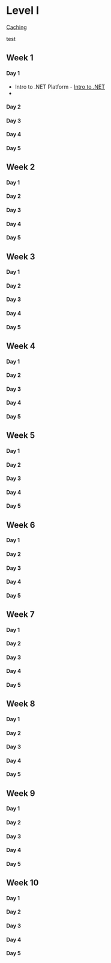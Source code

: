 # Level I



[Caching](http://localhost:5000/o/cncGNMEslMUW34fhoxqJ/s/uixp1G9Uk5mnlkQWdzHt/ "mention")





test



## Week 1&#x20;

#### Day 1

* Intro to .NET Platform - [Intro to .NET](http://localhost:5000/o/cncGNMEslMUW34fhoxqJ/s/FJcmrqDwKjqKEVudQzXM/ "mention")
*

#### Day 2

#### Day 3

#### Day 4

#### Day 5



## Week 2

#### Day 1

#### Day 2

#### Day 3

#### Day 4

#### Day 5



## Week 3

#### Day 1

#### Day 2

#### Day 3

#### Day 4

#### Day 5



## Week 4

#### Day 1

#### Day 2

#### Day 3

#### Day 4

#### Day 5



## Week 5

#### Day 1

#### Day 2

#### Day 3

#### Day 4

#### Day 5



## Week 6

#### Day 1

#### Day 2

#### Day 3

#### Day 4

#### Day 5



## Week 7

#### Day 1

#### Day 2

#### Day 3

#### Day 4

#### Day 5



## Week 8

#### Day 1

#### Day 2

#### Day 3

#### Day 4

#### Day 5



## Week 9

#### Day 1

#### Day 2

#### Day 3

#### Day 4

#### Day 5



## Week 10

#### Day 1

#### Day 2

#### Day 3

#### Day 4

#### Day 5





